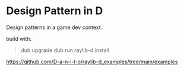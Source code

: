 # Design Pattern in D

Design patterns in a game dev context.

build with:

> dub upgrade
> dub run raylib-d:install

https://github.com/D-a-n-i-l-o/raylib-d_examples/tree/main/examples